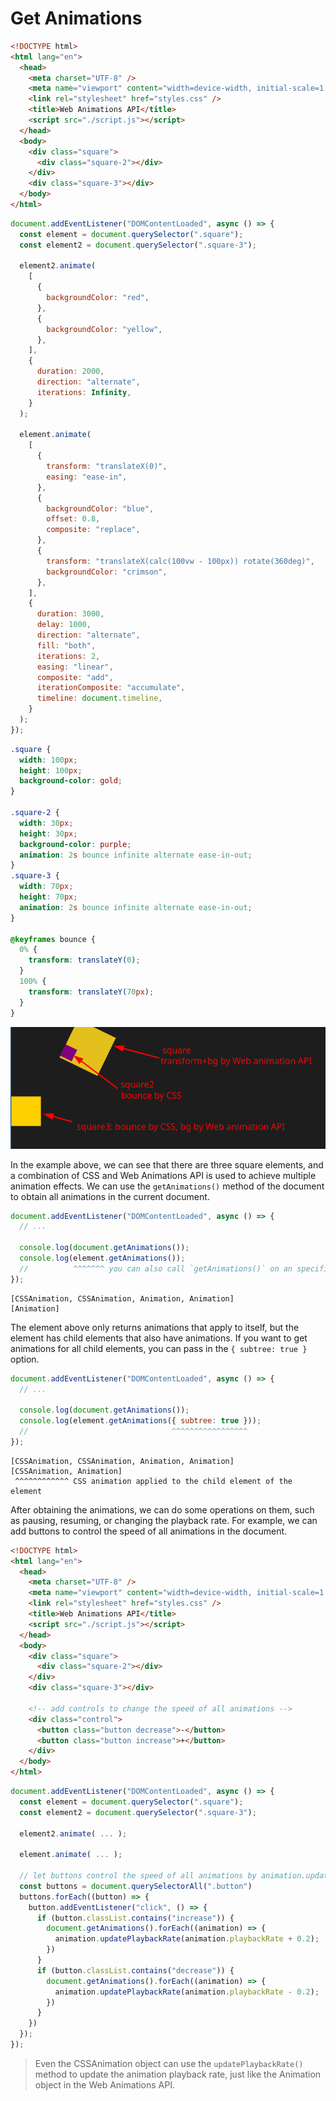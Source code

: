 # Get Animations

```html
<!DOCTYPE html>
<html lang="en">
  <head>
    <meta charset="UTF-8" />
    <meta name="viewport" content="width=device-width, initial-scale=1.0" />
    <link rel="stylesheet" href="styles.css" />
    <title>Web Animations API</title>
    <script src="./script.js"></script>
  </head>
  <body>
    <div class="square">
      <div class="square-2"></div>
    </div>
    <div class="square-3"></div>
  </body>
</html>
```

```js
document.addEventListener("DOMContentLoaded", async () => {
  const element = document.querySelector(".square");
  const element2 = document.querySelector(".square-3");

  element2.animate(
    [
      {
        backgroundColor: "red",
      },
      {
        backgroundColor: "yellow",
      },
    ],
    {
      duration: 2000,
      direction: "alternate",
      iterations: Infinity,
    }
  );

  element.animate(
    [
      {
        transform: "translateX(0)",
        easing: "ease-in",
      },
      {
        backgroundColor: "blue",
        offset: 0.8,
        composite: "replace",
      },
      {
        transform: "translateX(calc(100vw - 100px)) rotate(360deg)",
        backgroundColor: "crimson",
      },
    ],
    {
      duration: 3000,
      delay: 1000,
      direction: "alternate",
      fill: "both",
      iterations: 2,
      easing: "linear",
      composite: "add",
      iterationComposite: "accumulate",
      timeline: document.timeline,
    }
  );
});
```

```css
.square {
  width: 100px;
  height: 100px;
  background-color: gold;
}

.square-2 {
  width: 30px;
  height: 30px;
  background-color: purple;
  animation: 2s bounce infinite alternate ease-in-out;
}
.square-3 {
  width: 70px;
  height: 70px;
  animation: 2s bounce infinite alternate ease-in-out;
}

@keyframes bounce {
  0% {
    transform: translateY(0);
  }
  100% {
    transform: translateY(70px);
  }
}
```

![multi-animations.png](./multi-animations.png)

In the example above, we can see that there are three square elements, and a combination of CSS and Web Animations API is used to achieve multiple animation effects. We can use the `getAnimations()` method of the document to obtain all animations in the current document.

```js
document.addEventListener("DOMContentLoaded", async () => {
  // ...

  console.log(document.getAnimations());
  console.log(element.getAnimations());
  //          ^^^^^^^ you can also call `getAnimations()` on an specific element, it'll return the animations that are applied to that element.
});
```

```
[CSSAnimation, CSSAnimation, Animation, Animation]
[Animation]
```

The element above only returns animations that apply to itself, but the element has child elements that also have animations. If you want to get animations for all child elements, you can pass in the `{ subtree: true }` option.

```js
document.addEventListener("DOMContentLoaded", async () => {
  // ...

  console.log(document.getAnimations());
  console.log(element.getAnimations({ subtree: true }));
  //                                ^^^^^^^^^^^^^^^^^
});
```

```
[CSSAnimation, CSSAnimation, Animation, Animation]
[CSSAnimation, Animation]
 ^^^^^^^^^^^^ CSS animation applied to the child element of the element
```

After obtaining the animations, we can do some operations on them, such as pausing, resuming, or changing the playback rate. For example, we can add buttons to control the speed of all animations in the document.


```html
<!DOCTYPE html>
<html lang="en">
  <head>
    <meta charset="UTF-8" />
    <meta name="viewport" content="width=device-width, initial-scale=1.0" />
    <link rel="stylesheet" href="styles.css" />
    <title>Web Animations API</title>
    <script src="./script.js"></script>
  </head>
  <body>
    <div class="square">
      <div class="square-2"></div>
    </div>
    <div class="square-3"></div>

    <!-- add controls to change the speed of all animations -->
    <div class="control">
      <button class="button decrease">-</button>
      <button class="button increase">+</button>
    </div>
  </body>
</html>
```

```js
document.addEventListener("DOMContentLoaded", async () => {
  const element = document.querySelector(".square");
  const element2 = document.querySelector(".square-3");

  element2.animate( ... );

  element.animate( ... );

  // let buttons control the speed of all animations by animation.updatePlaybackRate() to change the playback rate of all animations in the document.
  const buttons = document.querySelectorAll(".button")
  buttons.forEach((button) => {
    button.addEventListener("click", () => {
      if (button.classList.contains("increase")) {
        document.getAnimations().forEach((animation) => {
          animation.updatePlaybackRate(animation.playbackRate + 0.2);
        })
      }
      if (button.classList.contains("decrease")) {
        document.getAnimations().forEach((animation) => {
          animation.updatePlaybackRate(animation.playbackRate - 0.2);
        })
      }
    })
  });
});
```

> Even the CSSAnimation object can use the `updatePlaybackRate()` method to update the animation playback rate, just like the Animation object in the Web Animations API.


